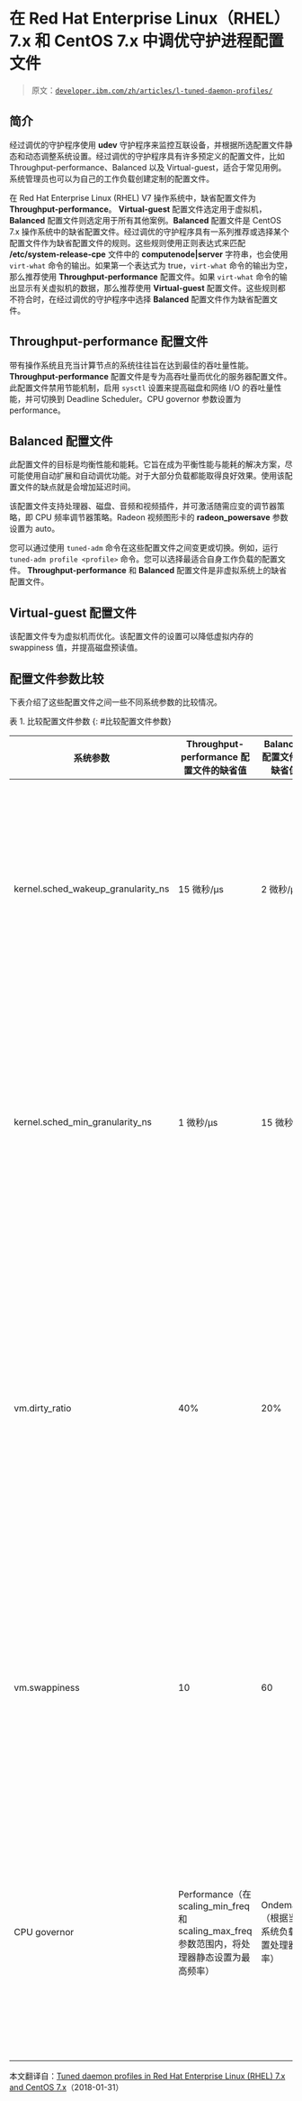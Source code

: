 # 在 Red Hat Enterprise Linux（RHEL）7.x 和 CentOS 7.x 中调优守护进程配置文件

> 原文：[`developer.ibm.com/zh/articles/l-tuned-daemon-profiles/`](https://developer.ibm.com/zh/articles/l-tuned-daemon-profiles/)

## 简介

经过调优的守护程序使用 **udev** 守护程序来监控互联设备，并根据所选配置文件静态和动态调整系统设置。经过调优的守护程序具有许多预定义的配置文件，比如 Throughput-performance、Balanced 以及 Virtual-guest，适合于常见用例。系统管理员也可以为自己的工作负载创建定制的配置文件。

在 Red Hat Enterprise Linux (RHEL) V7 操作系统中，缺省配置文件为 **Throughput-performance**。 **Virtual-guest** 配置文件选定用于虚拟机，**Balanced** 配置文件则选定用于所有其他案例。**Balanced** 配置文件是 CentOS 7.x 操作系统中的缺省配置文件。经过调优的守护程序具有一系列推荐或选择某个配置文件作为缺省配置文件的规则。这些规则使用正则表达式来匹配 **/etc/system-release-cpe** 文件中的 **computenode|server** 字符串，也会使用 `virt-what` 命令的输出。如果第一个表达式为 true，`virt-what` 命令的输出为空，那么推荐使用 **Throughput-performance** 配置文件。如果 `virt-what` 命令的输出显示有关虚拟机的数据，那么推荐使用 **Virtual-guest** 配置文件。这些规则都不符合时，在经过调优的守护程序中选择 **Balanced** 配置文件作为缺省配置文件。

## Throughput-performance 配置文件

带有操作系统且充当计算节点的系统往往旨在达到最佳的吞吐量性能。**Throughput-performance** 配置文件是专为高吞吐量而优化的服务器配置文件。此配置文件禁用节能机制，启用 `sysctl` 设置来提高磁盘和网络 I/O 的吞吐量性能，并可切换到 Deadline Scheduler。CPU governor 参数设置为 performance。

## Balanced 配置文件

此配置文件的目标是均衡性能和能耗。它旨在成为平衡性能与能耗的解决方案，尽可能使用自动扩展和自动调优功能。对于大部分负载都能取得良好效果。使用该配置文件的缺点就是会增加延迟时间。

该配置文件支持处理器、磁盘、音频和视频插件，并可激活随需应变的调节器策略，即 CPU 频率调节器策略。Radeon 视频图形卡的 **radeon_powersave** 参数设置为 auto。

您可以通过使用 `tuned-adm` 命令在这些配置文件之间变更或切换。例如，运行 `tuned-adm profile <profile>` 命令。您可以选择最适合自身工作负载的配置文件。 **Throughput-performance** 和 **Balanced** 配置文件是非虚拟系统上的缺省配置文件。

## Virtual-guest 配置文件

该配置文件专为虚拟机而优化。该配置文件的设置可以降低虚拟内存的 swappiness 值，并提高磁盘预读值。

## 配置文件参数比较

下表介绍了这些配置文件之间一些不同系统参数的比较情况。

表 1\. 比较配置文件参数 {: #比较配置文件参数}

| 系统参数 | Throughput-performance 配置文件的缺省值 | Balanced 配置文件的缺省值 | 描述 |
| --- | --- | --- | --- |
| kernel.sched_wakeup_granularity_ns | 15 微秒/µs | 2 微秒/µs | 为抢占当前任务而激活的任务功能。如果将此参数设置为较大的值，那么其他任务就很难实施抢占行为。该参数用于减少过度调度情况。一方面，降低该参数的值可减少唤醒延迟。但是，也可能造成频繁的切换。 |
| kernel.sched_min_granularity_ns | 1 微秒/µs | 15 微秒/µs | 某个任务符合被抢占条件之前至少运行的时间。该参数用于控制未抢占时任务可能运行的时间量。对于延迟敏感型任务（或庞大线程数），将该参数设置为较低的值，而对于受计算量限制或面向吞吐量的工作负载，则将其设置为较高的值。 |
| vm.dirty_ratio | 40% | 20% | 表示在所有进程将脏缓存写回磁盘之前，可使用脏页面所占 MemTotal（可用内存总量）的百分比。达到该值后，将会阻止所有新写操作的所有 I/O ，直至清空脏页面为止。如果将该参数设置为较低的值，那么内核会更频繁地清空小型写操作。如果将该参数设置为较高的值，那么小型写操作会堆积在内存中。 |
| vm.swappiness | 10 | 60 | 高参数值可提高文件系统性能，同时积极地将不太活跃的进程换出 RAM。低参数值则避免将进程换出内存，这通常是以 I/O 性能为代价来减少延迟。对于交互式应用，将该参数设置为低值，在减少响应延迟方面有所帮助。 |
| CPU governor | Performance（在 scaling_min_freq 和 scaling_max_freq 参数范围内，将处理器静态设置为最高频率） | Ondemand（根据当前系统负载设置处理器频率） | 处理器根据需求提高或降低频率。设置为 performance 的 governor 参数可保持固定的高频率。它不会根据负载而变化。它最符合性能要求，但能耗也更大。ondemand 参数值可以根据工作负载快速提高频率，并在工作负载完成后慢慢降低。 |

本文翻译自：[Tuned daemon profiles in Red Hat Enterprise Linux (RHEL) 7.x and CentOS 7.x](https://developer.ibm.com/articles/l-tuned-daemon-profiles/)（2018-01-31）